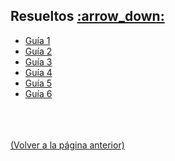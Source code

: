 
<html>
<body>
<h2>Resueltos <a href="https://downgit.github.io/#/home?url=https://github.com/Apuntes-FIUBA/Apuntes-Electronica/tree/main/81 - Matemática/8102 - Algebra II/Guias de Problemas/Resueltos">:arrow_down:</a></h2>
<ul>
    <li><a href="Guía 1">Guía 1</a></li>
    <li><a href="Guía 2">Guía 2</a></li>
    <li><a href="Guía 3">Guía 3</a></li>
    <li><a href="Guía 4">Guía 4</a></li>
    <li><a href="Guía 5">Guía 5</a></li>
    <li><a href="Guía 6">Guía 6</a></li>
</ul>
</body>
</html>














<br><br><br>[(Volver a la página anterior)](../)
